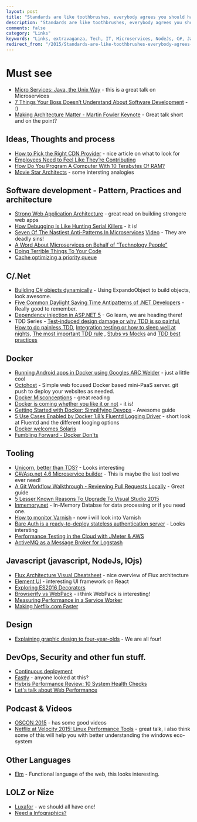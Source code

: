 ```yaml
---
layout: post
title: "Standards are like toothbrushes, everybody agrees you should have one, but no one wants to use yours."
description: "Standards are like toothbrushes, everybody agrees you should have one, but no one wants to use yours."
comments: false
category: "Links"
keywords: "Links, extravaganza, Tech, IT, Microservices, NodeJs, C#, Javascript, Solution architecture"
redirect_from: "/2015/Standards-are-like-toothbrushes-everybody-agrees-you-should-have-one-but-no-one-wants-to-use-yours/"
---
```

#  Must see #
 * [Micro Services: Java, the Unix Way](http://www.infoq.com/presentations/Micro-Services) - this is a great talk on Microservices
 * [7 Things Your Boss Doesn’t Understand About Software Development](http://simpleprogrammer.com/2015/08/03/7-things-your-boss-doesnt-understand-about-software-development/) - :) 
 * [Making Architecture Matter - Martin Fowler Keynote](https://www.youtube.com/watch?v=DngAZyWMGR0) - Great talk short and on the point? 

##  Ideas, Thoughts and process ##
 * [How to Pick the Right CDN Provider](http://blog.catchpoint.com/2015/08/03/choosing-cdn-provider/) - nice article on what to look for
 * [Employees Need to Feel Like They’re Contributing](https://experiencematters.wordpress.com/2015/07/30/employees-need-to-feel-like-theyre-contributing/)
 * [How Do You Program A Computer With 10 Terabytes Of RAM?](http://highscalability.com/blog/2015/8/5/how-do-you-program-a-computer-with-10-terabytes-of-ram.html) 
 * [Movie Star Architects](http://www.enterpriseintegrationpatterns.com/ramblings/88_moviestararchitects.html) - some intersting analogies

##  Software development - Pattern, Practices and architecture ##
 * [Strong Web Application Architecture](http://www.artofsoftwaredevelopment.com/architecture/good-architecture) - great read on building strongere web apps
 * [How Debugging Is Like Hunting Serial Killers](http://highscalability.com/blog/2015/7/30/how-debugging-is-like-hunting-serial-killers.html) - it is!
 * [Seven Of The Nastiest Anti-Patterns In Microservices](http://highscalability.com/blog/2015/8/3/seven-of-the-nastiest-anti-patterns-in-microservices.html) [Video](https://www.parleys.com/tutorial/seven-deadly-sins-microservices) - They are deadly sins!
 * [A Word About Microservices on Behalf of “Technology People”](http://thenewstack.io/word-microservices-behalf-technology-people/)
 * [Doing Terrible Things To Your Code](http://blog.codinghorror.com/doing-terrible-things-to-your-code/)
 * [Cache optimizing a priority queue](http://playfulprogramming.blogspot.dk/2015/08/cache-optimizing-priority-queue.html)
 
##  C/.Net ##
 * [Building C# objects dynamically](http://radar.oreilly.com/2015/07/building-c-objects-dynamically.html) - Using ExpandoObject to build objects, look awesome.
 * [Five Common Daylight Saving Time Antipatterns of .NET Developers](http://codeofmatt.com/2015/03/06/common-daylight-saving-time-mistakes-for-net-developers/) - Really good to remember.
 * [Dependency injection in ASP.NET 5](http://gunnarpeipman.com/2015/08/dependency-injection-in-asp-net-5/) - Go learn, we are heading there!
 * TDD Series - [Test-induced design damage or why TDD is so painful](http://enterprisecraftsmanship.com/2015/06/29/test-induced-design-damage-or-why-tdd-is-so-painful/), [How to do painless TDD](http://enterprisecraftsmanship.com/2015/06/29/test-induced-design-damage-or-why-tdd-is-so-painful/), [Integration testing or how to sleep well at nights](http://enterprisecraftsmanship.com/2015/06/29/test-induced-design-damage-or-why-tdd-is-so-painful/), [The most important TDD rule](http://enterprisecraftsmanship.com/2015/06/29/test-induced-design-damage-or-why-tdd-is-so-painful/) , [Stubs vs Mocks](http://enterprisecraftsmanship.com/2015/06/29/test-induced-design-damage-or-why-tdd-is-so-painful/) and [TDD best practices](http://enterprisecraftsmanship.com/2015/06/29/test-induced-design-damage-or-why-tdd-is-so-painful/)

## Docker ##
  * [Running Android apps in Docker using Googles ARC Welder](http://thshaw.blogspot.ie/2015/07/running-android-apps-in-docker-using.html?mkt_tok=3RkMMJWWfF9wsRonuqTMZKXonjHpfsX54%2B0uXKK1lMI%2F0ER3fOvrPUfGjI4ATsNrI%2BSLDwEYGJlv6SgFQ7LMMaZq1rgMXBk%3D) - just a little cool
  * [Octohost](http://www.octohost.io/) - Simple web focused Docker based mini-PaaS server. git push to deploy your websites as needed.
  * [Docker Misconceptions](https://valdhaus.co/writings/docker-misconceptions/) - great reading
  * [Docker is coming whether you like it or not](http://codebetter.com/kylebaley/2015/08/04/docker-is-coming-whether-you-like-it-or-not/) - it is!
  * [Getting Started with Docker: Simplifying Devops](http://www.toptal.com/devops/getting-started-with-docker-simplifying-devops) - Awesome guide
  * [5 Use Cases Enabled by Docker 1.8’s Fluentd Logging Driver](http://blog.treasuredata.com/blog/2015/08/03/5-use-cases-docker-fluentd/?mkt_tok=3RkMMJWWfF9wsRonuqTMZKXonjHpfsX54%2B0uXKK1lMI%2F0ER3fOvrPUfGjI4ATsNrI%2BSLDwEYGJlv6SgFQ7LMMaZq1rgMXBk%3D) - short look at Fluentd and the different looging options
  * [Docker welcomes Solaris](http://www.alaincyr.com/post/125462855005/docker-welcomes-solaris)
  * [Fumbling Forward - Docker Don'ts](https://www.youtube.com/watch?v=N4PzshbeiGE)

 
##  Tooling  ##
  * [Unicorn, better than TDS?](https://github.com/kamsar/Unicorn) - Looks interesting
  * [C#/Asp.net 4.6 Microservice builder](https://github.com/mrowa44/emojify) - This is maybe the last tool we ever need!
  * [A Git Workflow Walkthrough - Reviewing Pull Requests Locally](https://bocoup.com/weblog/git-workflow-walkthrough-reviewing-pull-requests-local/) - Great guide
  * [5 Lesser Known Reasons To Upgrade To Visual Studio 2015](http://www.cognim.co.uk/5-lesser-known-reasons-to-upgrade-to-visual-studio-2015/)
  * [Inmemory.net](http://inmemory.net/) - In-Memory Databse for data processing or if you need one.
  * [How to monitor Varnish](https://www.datadoghq.com/blog/how-to-monitor-varnish/) - now i will look into Varnish
  * [Bare Auth is a ready-to-deploy stateless authentication server](https://github.com/lapwinglabs/bare-auth) - Looks intersting
  * [Performance Testing in the Cloud with JMeter & AWS](http://www.artofsoftwaredevelopment.com/performance/performance-testing-in-the-cloud-with-jmeter-aws)
  * [ActiveMQ as a Message Broker for Logstash](http://www.javacodegeeks.com/2015/08/activemq-as-a-message-broker-for-logstash.html)

##  Javascript (javascript, NodeJs, IOjs) ##
 * [Flux Architecture Visual Cheatsheet](http://danmaz74.me/2015/07/27/flux-architecture-visual-cheatsheet) - nice overview of Flux architecture
 * [Element UI](http://elemental-ui.com/) - interesting UI framework on React
 * [Exploring ES2016 Decorators](https://medium.com/google-developers/exploring-es7-decorators-76ecb65fb841)
 * [Browserify vs WebPack](https://medium.com/@housecor/browserify-vs-webpack-b3d7ca08a0a9) - i think WebPack is interesting!
 * [Measuring Performance in a Service Worker](https://developers.google.com/web/updates/2015/07/measuring-performance-in-a-service-worker)
 * [Making Netflix.com Faster](http://techblog.netflix.com/2015/08/making-netflixcom-faster.html)

##  Design ##
  * [Explaining graphic design to four-year-olds](https://medium.com/@deanvipond/explaining-graphic-design-to-four-year-olds-fe9257ffaf3d) - We are all four!

##  DevOps, Security and other fun stuff.  ##
 * [Continuous deployment](https://lostechies.com/gabrielschenker/2015/08/03/continuous-deployment/)
 * [Fastly](https://www.fastly.com/) - anyone looked at this?
 * [Hybris Performance Review: 10 System Health Checks](http://apmblog.dynatrace.com/2015/08/04/hybris-performance-review-10-system-health-checks/)
 * [Let's talk about Web Performance](http://ponyfoo.com/articles/talk-about-web-performance)

##  Podcast & Videos ##
  * [OSCON 2015](https://www.youtube.com/watch?v=RNdD9Id7Ae8&index=1&list=PL055Epbe6d5YhDchEvY3O4nIuSLYyrx7K) - has some good videos
  * [Netflix at Velocity 2015: Linux Performance Tools](http://techblog.netflix.com/2015/08/netflix-at-velocity-2015-linux.html) - great talk, i also think some of this will help you with better understanding the windows eco-system

##  Other Languages ##
  * [Elm](http://elm-lang.org/) - Functional language of the web, this looks interesting.
 
##  LOLZ or Nize ##
  * [Luxafor](http://luxafor.com/) - we should all have one!
  * [Need a Infographics?](https://www.pinterest.com/perfplanet/wpo-infographics/)
